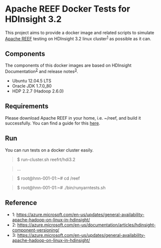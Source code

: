 Apache REEF Docker Tests for HDInsight 3.2
======================================================

This project aims to provide a docker image and related scripts to simulate 
[Apache REEF](http://reef.apache.org/) testing on 
HDInsight 3.2 linux cluster<sup>[1](#note1)</sup> as possible as it can. 

Components
----------

The components of this docker images are based on HDInsight 
Documentation<sup>[2](#note2)</sup> and release notes<sup>[3](#note3)</sup>.

* Ubuntu 12.04.5 LTS
* Oracle JDK 1.7.0_80
* HDP 2.2.7 (Hadoop 2.6.0)

Requirements
------------

Please download Apache REEF in your home, i.e. ~/reef, and build
it successfully. You can find a guide for this 
[here](https://cwiki.apache.org/confluence/display/REEF/Compiling+REEF).

Run
---
You can run tests on a docker cluster easily.

> $ run-cluster.sh reefrt/hdi3.2

> ...

> $ root@hnn-001-01:~# cd /reef

> $ root@hnn-001-01:~# ./bin/runyarntests.sh

Reference
---------
* <a name="note1">1</a>: https://azure.microsoft.com/en-us/updates/general-availability-apache-hadoop-on-linux-in-hdinsight/
* <a name="note2">2</a>: https://azure.microsoft.com/en-us/documentation/articles/hdinsight-component-versioning/
* <a name="note3">3</a>: https://azure.microsoft.com/en-us/updates/general-availability-apache-hadoop-on-linux-in-hdinsight/

